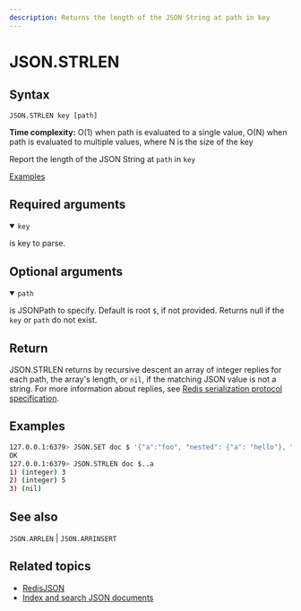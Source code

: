 ```yaml
---
description: Returns the length of the JSON String at path in key
---
```


# JSON.STRLEN

## Syntax

    JSON.STRLEN key [path]

**Time complexity:** O(1) when path is evaluated to a single value, O(N) when path is evaluated to multiple values, where N is the size of the key

Report the length of the JSON String at `path` in `key`

[Examples](#examples)

## Required arguments

<details open><summary><code>key</code></summary> 

is key to parse.
</details>

## Optional arguments

<details open><summary><code>path</code></summary> 

is JSONPath to specify. Default is root `$`, if not provided. Returns null if the `key` or `path` do not exist.
</details>

## Return

JSON.STRLEN returns by recursive descent an array of integer replies for each path, the array's length, or `nil`, if the matching JSON value is not a string.
For more information about replies, see [Redis serialization protocol specification](https://redis.io/docs/reference/protocol-spec). 

## Examples

``` bash
127.0.0.1:6379> JSON.SET doc $ '{"a":"foo", "nested": {"a": "hello"}, "nested2": {"a": 31}}'
OK
127.0.0.1:6379> JSON.STRLEN doc $..a
1) (integer) 3
2) (integer) 5
3) (nil)
```

## See also

`JSON.ARRLEN` | `JSON.ARRINSERT` 

## Related topics

* [RedisJSON](https://redis.io/docs/stack/json)
* [Index and search JSON documents](https://redis.io/docs/stack/search/indexing_json)
